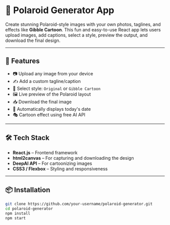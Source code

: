 # 📸 Polaroid Generator App

Create stunning Polaroid-style images with your own photos, taglines, and effects like **Gibble Cartoon**. This fun and easy-to-use React app lets users upload images, add captions, select a style, preview the output, and download the final design.

---

## 🚀 Features

- 📷 Upload any image from your device  
- ✍️ Add a custom tagline/caption  
- 🎨 Select style: `Original` or `Gibble Cartoon`  
- 🖼️ Live preview of the Polaroid layout  
- 📥 Download the final image  
- 📅 Automatically displays today's date  
- 🎭 Cartoon effect using free AI API

---

## 🛠️ Tech Stack

- **React.js** – Frontend framework  
- **html2canvas** – For capturing and downloading the design  
- **DeepAI API** – For cartoonizing images  
- **CSS3 / Flexbox** – Styling and responsiveness  

---

## 📦 Installation

```bash
git clone https://github.com/your-username/polaroid-generator.git
cd polaroid-generator
npm install
npm start
